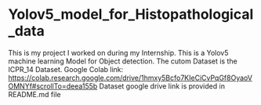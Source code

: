 # Yolov5_model_for_Histopathological_data
This is my project I worked on during my Internship. This is a Yolov5 machine learning Model for Object detection.
The cutom Dataset is the ICPR_14 Dataset.
Google Colab link:
https://colab.research.google.com/drive/1hmxy5Bcfo7KIeCiCvPqGf8OyaoVOMNYf#scrollTo=deea155b
Dataset google drive link is provided in README.md file
